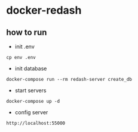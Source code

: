 # docker-redash

## how to run
- init .env
```code
cp env .env
```

- init database
```code
docker-compose run --rm redash-server create_db
```

- start servers
```code
docker-compose up -d
```

- config server
```code
http://localhost:55000
```